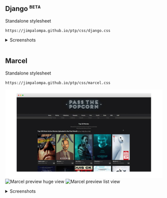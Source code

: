 ## Django <sup>`BETA`</sup>
Standalone stylesheet
```
https://jimpalompa.github.io/ptp/css/django.css
```
<details>
  <summary>Screenshots</summary>
  <sup>No previews available yet : (</sup>
</details>
<br>

## Marcel
Standalone stylesheet
```
https://jimpalompa.github.io/ptp/css/marcel.css
```
  ![Marcel preview huge view](/marcel/assets/previews/marcel_cover_view.jpg)
  ![Marcel preview huge view](/marcel/assets/previews/marcel_huge_view.png)
  ![Marcel preview list view](/marcel/assets/previews/marcel_list_view.png)

<details>
  <summary>Screenshots</summary>
</details>
<br>
